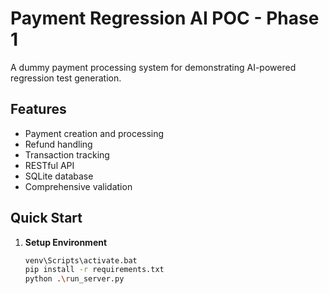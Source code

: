 # Payment Regression AI POC - Phase 1

A dummy payment processing system for demonstrating AI-powered regression test generation.

## Features

- Payment creation and processing
- Refund handling
- Transaction tracking
- RESTful API
- SQLite database
- Comprehensive validation

## Quick Start

1. **Setup Environment**
   ```bash
   venv\Scripts\activate.bat
   pip install -r requirements.txt
   python .\run_server.py